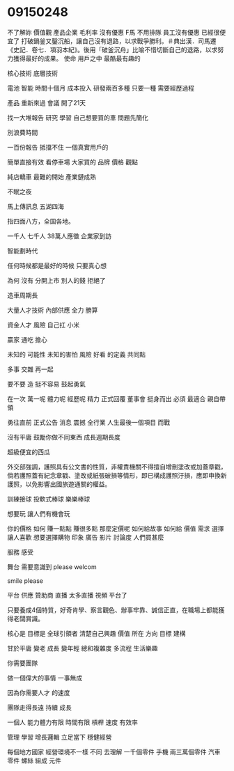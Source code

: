 # 09150248
不了解妳
價值觀
產品企業
毛利率
沒有優惠
F馬 不用排隊
員工沒有優惠
已經很便宜了
打破鍋釜又鑿沉船，讓自己沒有退路，以求戰爭勝利。＃典出漢．司馬遷《史記．卷七．項羽本紀》。後用「破釜沉舟」比喻不惜切斷自己的退路，以求努力獲得最好的成果。
使命 用戶之中 最酷最有趣的



核心技術 底層技術

電池 智能 時間十個月 成本投入
研發兩百多種 只要一種
需要經歷過程

產品 重新來過
會議 開了21天

找一大堆報告 研究 學習
自己想要買的車
問題先簡化

別浪費時間

一百份報告 抵擋不住 一個真實用戶的

簡單直接有效 看停車場 大家買的
品牌 價格
觀點

純店轎車 最難的開始
產業鏈成熟



不眠之夜

馬上傳訊息
五湖四海
 
指四面八方，全国各地。

 一千人 七千人
 38萬人應徵
 企業家到訪



 智能劃時代

 任何時候都是最好的時候
 只要真心想

 為何 沒有 分開上市
 別人的錢 拒絕了

 造車周期長

 大量人才技術 內部供應
 全力 勝算

 資金人才 風險 自己扛 小米
 
贏家 通吃 擔心

未知的 可能性
 未知的害怕 風險
 好看 的定義 共同點 

 多事 交雜 再一起

 要不要 造 挺不容易
 鼓起勇氣


 在一次
  萬一呢
   體力呢 經歷呢 精力
   正式回覆
   董事會 挺身而出
   必須 最適合 親自帶領

   勇往直前
   正式公告
   消息 震撼 全行業
   人生最後一個項目
   而戰
   

沒有平庸
鼓勵你做不同東西
成長週期長度

超級便宜的西瓜

外交部強調，護照具有公文書的性質，非權責機關不得擅自增刪塗改或加蓋章戳，倘若護照蓋有紀念章戳、塗改或紙張破損等情形，即已構成護照汙損，應即申換新護照，以免影響出國旅遊通關的權益。



訓練接球
投軟式棒球
樂樂棒球

想要玩
讓人們有機會玩


你的價格 如何 
賺一點點
賺很多點
那麼定價呢
如何給故事
如何給 價值
需求 選擇
讓人喜歡 想要選擇購物
印象 廣告 影片 討論度
人們買甚麼

服務 感受

舞台
需要意識到
please welcom 

smile please

平台 供應 贊助商
直播
太多直播 視頻 平台了


只要養成4個特質，好奇肯學、察言觀色、辦事牢靠、誠信正直，在職場上都能獲得老闆賞識。

核心是 目標是 全球引領者 
清楚自己興趣 價值 所在
方向 目標
建構

甘於平庸 變老
成長 變年輕
總和複雜度
多流程
生活樂趣

你需要團隊

做一個偉大的事情
一事無成

因為你需要人才 的速度

團隊走得長遠
持續 成長

一個人 能力體力有限 時間有限
槓桿 速度 有效率

管理 學習
增長邏輯 立足當下
穩健經營

每個地方國家 經營環境不一樣 不同 去理解
一千個零件 手機
兩三萬個零件 汽車
零件 螺絲 組成 元件
